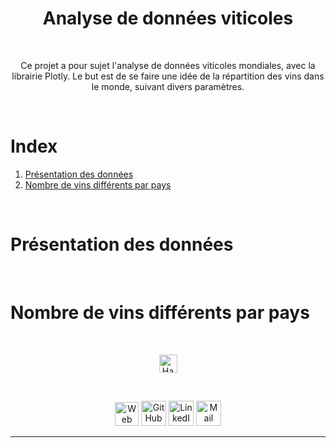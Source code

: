 
<h1 align="center">Analyse de données viticoles</h1>

<br/>

<p align="center">
Ce projet a pour sujet l'analyse de données viticoles mondiales, avec la librairie Plotly. Le but est de se faire une idée de la répartition des vins dans le monde, suivant divers paramètres.
<br>
</p>

<br>

# Index

1. [Présentation des données](#présentation-des-données)
2. [Nombre de vins différents par pays](#nombre-de-vins-différents-par-pays)


<br>

# Présentation des données

<br>

# Nombre de vins différents par pays

<br>


















<p align="center"><a href="#analyse-de-données-viticoles"><img src="http://randojs.com/images/backToTopButton.png" alt="Haut de la page" height="29"/></a></p>

<br/>


<p align="center">
	  <a href="https://antonin-lfv.github.io" class="fancybox" ><img src="https://user-images.githubusercontent.com/63207451/127334786-f48498e4-7aa1-4fbd-b7b4-cd78b43972b8.png" title="Web Page" width="38" height="38"></a>
  <a href="https://github.com/antonin-lfv" class="fancybox" ><img src="https://user-images.githubusercontent.com/63207451/97302854-e484da80-1859-11eb-9374-5b319ca51197.png" title="GitHub" width="40" height="40"></a>
  <a href="https://www.linkedin.com/in/antonin-lefevre-565b8b141" class="fancybox" ><img src="https://user-images.githubusercontent.com/63207451/97303444-b2c04380-185a-11eb-8cfc-864c33a64e4b.png" title="LinkedIn" width="40" height="40"></a>
  <a href="mailto:antoninlefevre45@icloud.com" class="fancybox" ><img src="https://user-images.githubusercontent.com/63207451/97303543-cec3e500-185a-11eb-8adc-c1364e2054a9.png" title="Mail" width="40" height="40"></a>
</p>


---------------------------
